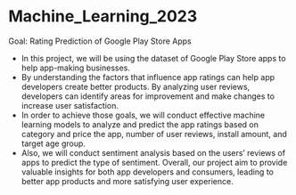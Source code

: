 # Machine_Learning_2023
Goal: Rating Prediction of Google Play Store Apps
- In this project, we will be using the dataset of Google Play Store apps to help app-making businesses.
- By understanding the factors that influence app ratings can help app developers create better products. By analyzing user reviews, developers can identify areas for improvement and make changes to increase user satisfaction.
- In order to achieve those goals, we will conduct effective machine learning models to analyze and predict the app ratings based on category and price the app, number of user reviews, install amount, and target age group.
- Also, we will conduct sentiment analysis based on the users’ reviews of apps to predict the type of sentiment.
Overall, our project aim to provide valuable insights for both app developers and consumers, leading to better app products and more satisfying user experience.
